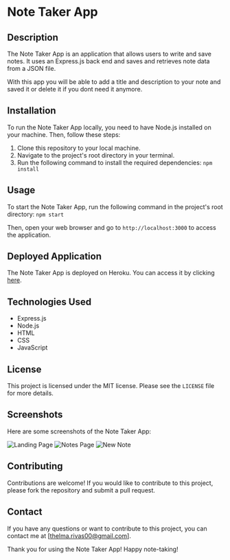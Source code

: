 # Note Taker App

## Description

The Note Taker App is an application that allows users to write and save notes. It uses an Express.js back end and saves and retrieves note data from a JSON file.

With this app you will be able to add a title and description to your note and saved it or delete it if you dont need it anymore.


## Installation

To run the Note Taker App locally, you need to have Node.js installed on your machine. Then, follow these steps:

1. Clone this repository to your local machine.
2. Navigate to the project's root directory in your terminal.
3. Run the following command to install the required dependencies:
 ```npm install```


## Usage

To start the Note Taker App, run the following command in the project's root directory:
 ```npm start```


Then, open your web browser and go to `http://localhost:3000` to access the application.

## Deployed Application

The Note Taker App is deployed on Heroku. You can access it by clicking [here](https://your-heroku-app-url).

## Technologies Used

- Express.js
- Node.js
- HTML
- CSS
- JavaScript

## License

This project is licensed under the MIT license. Please see the `LICENSE` file for more details.

## Screenshots

Here are some screenshots of the Note Taker App:

![Landing Page](./Develop/assets/landing-page.png)
![Notes Page](./Develop/assets/notes-page.png)
![New Note](./Develop/assets/new-note.png)

## Contributing

Contributions are welcome! If you would like to contribute to this project, please fork the repository and submit a pull request.

## Contact

If you have any questions or want to contribute to this project, you can contact me at [thelma.rivas00@gmail.com].

Thank you for using the Note Taker App! Happy note-taking!